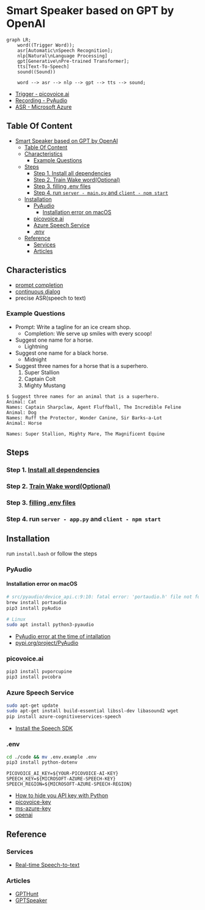 <!--
 * @Author: Frank Chu
 * @Date: 2023-02-13 18:05:53
 * @LastEditors: Frank Chu
 * @LastEditTime: 2023-02-17 17:39:28
 * @FilePath: /SmartSpeaker/README.md
 * @Description: 
 * 
 * Copyright (c) 2023 by ${git_name}, All Rights Reserved. 
-->
# Smart Speaker based on GPT by OpenAI

```mermaid
graph LR;
    word((Trigger Word));
    asr[Automatic\nSpeech Recognition];
    nlp[Natural\nLanguage Processing]
    gpt[Generative\nPre-trained Transformer];
    tts[Text-To-Speech]
    sound((Sound))

    word --> asr --> nlp --> gpt --> tts --> sound;
```

- [Trigger - picovoice.ai](https://picovoice.ai/docs/quick-start/porcupine-python/)
- [Recording - PyAudio](https://pypi.org/project/PyAudio/)
- [ASR - Microsoft Azure](https://learn.microsoft.com/en-us/azure/cognitive-services/speech-service/get-started-speech-to-text?tabs=macos%2Cterminal&pivots=programming-language-python)

## Table Of Content

- [Smart Speaker based on GPT by OpenAI](#smart-speaker-based-on-gpt-by-openai)
  - [Table Of Content](#table-of-content)
  - [Characteristics](#characteristics)
    - [Example Questions](#example-questions)
  - [Steps](#steps)
    - [Step 1. Install all dependencies](#step-1-install-all-dependencies)
    - [Step 2. Train Wake word(Optional)](#step-2-train-wake-wordoptional)
    - [Step 3. filling .env files](#step-3-filling-env-files)
    - [Step 4. run `server - main.py` and `client - npm start`](#step-4-run-server---mainpy-and-client---npm-start)
  - [Installation](#installation)
    - [PyAudio](#pyaudio)
      - [Installation error on macOS](#installation-error-on-macos)
    - [picovoice.ai](#picovoiceai)
    - [Azure Speech Service](#azure-speech-service)
    - [.env](#env)
  - [Reference](#reference)
    - [Services](#services)
    - [Articles](#articles)

## Characteristics

- [prompt completion](https://platform.openai.com/docs/quickstart/introduction)
- [continuous dialog](https://platform.openai.com/docs/quickstart/introduction)
- precise ASR(speech to text)

### Example Questions

- Prompt: Write a tagline for an ice cream shop.
  - Completion: We serve up smiles with every scoop!
- Suggest one name for a horse.
  - Lightning
- Suggest one name for a black horse.
  - Midnight
- Suggest three names for a horse that is a superhero.
  1. Super Stallion
  2. Captain Colt
  3. Mighty Mustang

```ChatGPT
$ Suggest three names for an animal that is a superhero.
Animal: Cat
Names: Captain Sharpclaw, Agent Fluffball, The Incredible Feline
Animal: Dog
Names: Ruff the Protector, Wonder Canine, Sir Barks-a-Lot
Animal: Horse

Names: Super Stallion, Mighty Mare, The Magnificent Equine
```

## Steps

### Step 1. [Install all dependencies](#installation)

### Step 2. [Train Wake word(Optional)](https://console.picovoice.ai/ppn)

### Step 3. [filling .env files](#.env)

### Step 4. run `server - app.py` and `client - npm start`

## Installation

run `install.bash` or follow the steps

### PyAudio

#### Installation error on macOS

```bash
# src/pyaudio/device_api.c:9:10: fatal error: 'portaudio.h' file not found
brew install portaudio
pip3 install pyAudio

# Linux
sudo apt install python3-pyaudio
```

- [PyAudio error at the time of intallation](https://stackoverflow.com/questions/71072094/pyaudio-error-at-the-time-of-intallation-subprocess-exited-with-error)
- [pypi.org/project/PyAudio](https://pypi.org/project/PyAudio/)

### picovoice.ai

```bash
pip3 install pvporcupine
pip3 install pvcobra
```

### Azure Speech Service

```bash
sudo apt-get update
sudo apt-get install build-essential libssl-dev libasound2 wget
pip install azure-cognitiveservices-speech
```

- [Install the Speech SDK](https://learn.microsoft.com/en-us/azure/cognitive-services/speech-service/quickstarts/setup-platform?pivots=programming-language-python&tabs=linux%2Cubuntu%2Cdotnet%2Cjre%2Cmaven%2Cnodejs%2Cmac%2Cpypi)

### .env

```bash
cd ./code && mv .env.example .env
pip3 install python-dotenv
```

```.env
PICOVOICE_AI_KEY=${YOUR-PICOVOICE-AI-KEY}
SPEECH_KEY=${MICROSOFT-AZURE-SPEECH-KEY}
SPEECH_REGION=${MICROSOFT-AZURE-SPEECH-REGION}
```

- [How to hide you API key with Python](https://bornforthis.cn/posts/19.html)
- [picovoice-key](https://picovoice.ai/docs/quick-start/porcupine-python/)
- [ms-azure-key](https://learn.microsoft.com/en-us/azure/cognitive-services/cognitive-services-apis-create-account?tabs=multiservice%2Canomaly-detector%2Clanguage-service%2Ccomputer-vision%2Cmacos#clean-up-resources)
- [openai](https://platform.openai.com/docs/quickstart)

## Reference

### Services

- [Real-time Speech-to-text](https://speech.microsoft.com/portal/speechtotexttool)

### Articles

- [GPTHunt](https://www.bilibili.com/video/BV11M411F7Ww/?share_source=copy_web&vd_source=bf4952280cde801b178268abc99a7047)
- [GPTSpeaker](https://mp.weixin.qq.com/s/NUGygw8JgkdemVicO6fiPw)
